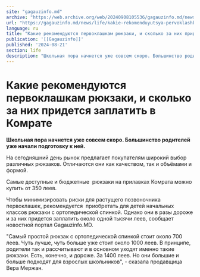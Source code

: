 ```yaml
---
site: "gagauzinfo.md"
archive: "https://web.archive.org/web/20240908105536/gagauzinfo.md/news/life/kakie-rekomenduyutsya-pervoklashkam-ryukzaki-i-skolko-za-nih-pridetsya-zaplatit-v-komrate"
url: "https://gagauzinfo.md/news/life/kakie-rekomenduyutsya-pervoklashkam-ryukzaki-i-skolko-za-nih-pridetsya-zaplatit-v-komrate"
language: ru
title: "Какие рекомендуются первоклашкам рюкзаки, и сколько за них придется заплатить в Комрате"
publication: '[[Gagauzinfo]]'
published: '2024-08-21'
section: life
description: "Школьная пора начнется уже совсем скоро. Большинство родителей уже начали подготовку к ней."
---
```


# Какие рекомендуются первоклашкам рюкзаки, и сколько за них придется заплатить в Комрате

**Школьная пора начнется уже совсем скоро. Большинство родителей уже начали подготовку к ней.**

На сегодняшний день рынок предлагает покупателям широкий выбор различных рюкзаков. Отличаются они как качеством, так и объёмами и формой.

Самые доступные и бюджетные  рюкзаки на прилавках Комрата можно купить от 350 леев.

Чтобы минимизировать риски для растущего позвоночника первоклашек, рекомендуется  приобретать для детей начальных классов рюкзаки с ортопедической спинкой. Однако они в разы дороже и за них придется заплатить около одной тысячи леев, сообщает новостной портал Gagauzinfo.MD.

"Самый простой рюкзак с ортопедической спинкой стоит около 700 леев. Чуть лучше, чуть больше уже стоит около 1000 леев. В принципе, родители так и рассчитывают и в основном уходят именно такие рюкзаки. Есть, конечно, и дороже. За 1400 леев. Но они большие и больше подходят для взрослых школьников", - сказала продавщица Вера Мержан.